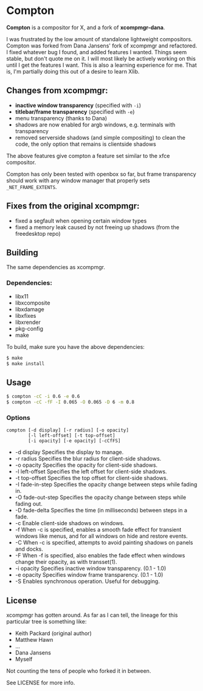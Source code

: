 # Compton

__Compton__ is a compositor for X, and a fork of __xcompmgr-dana__.

I was frustrated by the low amount of standalone lightweight compositors.
Compton was forked from Dana Jansens' fork of xcompmgr and refactored.  I fixed
whatever bug I found, and added features I wanted. Things seem stable, but don't
quote me on it. I will most likely be actively working on this until I get the
features I want. This is also a learning experience for me. That is, I'm
partially doing this out of a desire to learn Xlib.

## Changes from xcompmgr:

* __inactive window transparency__ (specified with `-i`)
* __titlebar/frame transparency__ (specified with `-e`)
* menu transparency (thanks to Dana)
* shadows are now enabled for argb windows, e.g. terminals with transparency
* removed serverside shadows (and simple compositing) to clean the code,
  the only option that remains is clientside shadows

The above features give compton a feature set similar to the xfce compositor.

Compton has only been tested with openbox so far, but frame transparency
should work with any window manager that properly sets `_NET_FRAME_EXTENTS`.

## Fixes from the original xcompmgr:

* fixed a segfault when opening certain window types
* fixed a memory leak caused by not freeing up shadows (from the freedesktop
  repo)

## Building

The same dependencies as xcompmgr.

### Dependencies:

* libx11
* libxcomposite
* libxdamage
* libxfixes
* libxrender
* pkg-config
* make

To build, make sure you have the above dependencies:

``` bash
$ make
$ make install
```

## Usage

``` bash
$ compton -cC -i 0.6 -e 0.6
$ compton -cC -fF -I 0.065 -O 0.065 -D 6 -m 0.8
```

### Options

    compton [-d display] [-r radius] [-o opacity]
            [-l left-offset] [-t top-offset]
            [-i opacity] [-e opacity] [-cCfFS]

* -d display
  Specifies the display to manage.
* -r radius
  Specifies the blur radius for client-side shadows.
* -o opacity
  Specifies the opacity for client-side shadows.
* -l left-offset
  Specifies the left offset for client-side shadows.
* -t top-offset
  Specifies the top offset for client-side shadows.
* -I fade-in-step
  Specifies the opacity change between steps while fading in.
* -O fade-out-step
  Specifies the opacity change between steps while fading out.
* -D fade-delta
  Specifies the time (in milliseconds) between steps in a fade.
* -c
  Enable client-side shadows on windows.
* -f
  When -c is specified, enables a smooth fade effect for transient windows like
  menus, and for all windows on hide and restore events.
* -C
  When -c is specified, attempts to avoid painting shadows on panels and docks.
* -F
  When -f is specified, also enables the fade effect when windows change their
  opacity, as with transset(1).
* -i opacity
  Specifies inactive window transparency. (0.1 - 1.0)
* -e opacity
  Specifies window frame transparency. (0.1 - 1.0)
* -S
  Enables synchronous operation.  Useful for debugging.

## License

xcompmgr has gotten around. As far as I can tell, the lineage for this
particular tree is something like:

* Keith Packard (original author)
* Matthew Hawn
* ...
* Dana Jansens
* Myself

Not counting the tens of people who forked it in between.

See LICENSE for more info.
